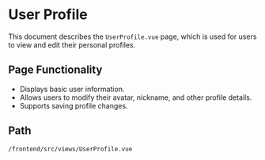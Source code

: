 # User Profile

This document describes the `UserProfile.vue` page, which is used for users to view and edit their personal profiles.

## Page Functionality
*   Displays basic user information.
*   Allows users to modify their avatar, nickname, and other profile details.
*   Supports saving profile changes.

## Path
`/frontend/src/views/UserProfile.vue`